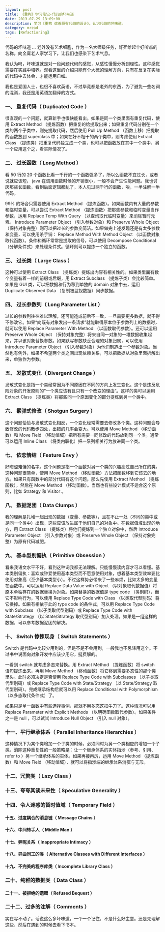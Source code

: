 ```yaml
---
layout: post
title: 《重构》学习笔记-代码的坏味道
date: 2013-07-29 13:09:00
description: 学习《重构 改善既有代码的设计》，认识代码的坏味道。
category: mread
tags: [Refactioring]
---
```


代码的坏味道 … 老外没有艺术细胞，作为一名大师级任务，好歹给起个好听点的名称。向金庸老人家学习下，让我们也感染下艺术气息。

我认为吗，坏味道就是对一段问题代码的感觉，从感性慢慢分析到理性。这种感觉需要在实践中培养。观看这里的介绍只能有个大概的理解方向，只有在反复在实际的代码中去体会，才能运用自如。

我也是爱国人士，也很不喜欢英语，不过毕竟都是老外的东西，为了避免一些名词的混淆，我还是用英语加翻译的方式。 

### 一、 重复代码（ Duplicated Code ）

很直观的一个问题，就算新手也很快能看出。如果是同一个类里面有重复代码，使用 Extract Method （提炼函数）把重复的给提取出来；如果重复代码分别在一个类的两个子类中，则先提取代码，然后使用 Pull Up Method （函数上移）把提取的函数放到 superclass 中；如果在好不相干的两个类中，则考虑使用 Extract Class （提炼类）把重复代码独立成一个类，也可以把函数放在其中一个类中，另一个应用这个之，看实际情况了。

### 二、 过长函数（ Long Method ）

看 50 行的 20 个函数比看一千行的一个函数强多了，所以么函数不宜过长，或者说就应该短， java 在调用函数时候的开销很小，一般不会产生性能问题。我也讨厌那些长函数，看到后面逻辑都乱了，本人见过两千行的函数，唉，一半注解一半代码。

99% 的场合只需要使用 Extract Method （提炼函数）。如果函数内有大量的参数和临时变量，可以尝试 Extract Method （提炼函数）把那些参数和临时变量当作参数，运用 Replace Temp With Query （以查询取代临时变量）来消除暂时元素。 Introduce Parameter Object （引入参数对象）和 Preserve Whole Object （保持对象完整）则可以把过长的参数变简洁。如果做完上述发现还是有太多参数和变量，可以使用杀手锏： Replace Method With Method Object （以函数对象取代函数）。条件和循环常常是提取的信号，可以使用 Decompose Conditional （分解条件式）来处理条件式。循环则可以提炼一个独立的函数。

### 三、 过长类（ Large Class ）

这种可以使用 Extract Class （提炼类）提炼出内容有相关性的。如果类里面有数个变量有着一样的前缀或后缀，用 Extract Subclass （提炼子类）会比较简单。如果是 GUI 类，可以把数据和行为移到单独的 domain 对象中去，运用 Duplicate Observed Data （复制被监视数据）同步数据。

### 四、 过长参数列（ Long Parameter List ）

过长的参数列往往难以理解，还可能造成前后不一致，一旦需要更多数据，就不得不修改它。如果“向既有对象发出一条请求”就能取得原本位于参数列上的数据时，就可以使用 Replace Parameter With Method （以函数取代参数）。还可以运用 Preserve Whole Object （保持对象完整）将来自同一对象的一堆数据收集起来，并以该对象替换参数。如果默写参数缺乏合理的对象归属，可以使用 Introduce Parameter Object （引入参数对象）为他们制造出一个参数对象。当然也有例外，如果不希望两个类之间出现依赖关系，可以把数据从对象里面拆解出来，单独作为参数。

### 五、 发散式变化（ Divergent Change ）

发散式变化是指一个类经常因为不同原因在不同的方向上发生变化。这个是违反危险对象的开发原则的“一个类应该有且只有一个改变的理由”。这样的类可以运用 Extract Class （提炼类）将那些同一个原因变化的部分提炼到另一个类中。

### 六、 霰弹式修改（ Shotgun Surgery ）

这个问题恰恰与发散式变化相反，一个变化经常需要去修改多个类。这种问题会导致修改的代码散步四处，出错的几率会变大。可以使用 Move Method （移动函数）和 Move Field （移动值域）把所有需要一同修改的代码放到同一个类。通常可以运用 Inline Class （将类内联化）把一系列相关行为放进同一个类。

### 七、 依恋情结（ Feature Envy ）

好晦涩难懂的名字。这个问题是指一个函数对另一个类的兴趣高过自己所在的类。这种问题很简单，使用 Move Method （移动函数）方法把函数移到它该去的地方。如果只有函数中的部分代码有这个问题，那么先使用 Extract Method （提炼函数），然后在 Move Method （移动函数）。当然也有些设计模式不适合这个原则，比如 Strategy 和 Visitor 。

### 八、 数据泥团（ Data Clumps ）

我的理解是扎堆一起出现的数据（变量、参数等），且在不止一处（不同的类中或是同一个类中）出现，这些应该放进属于他们自己的对象中。在数据值域出现的地方，用 Extract Class （提炼类）将他们提炼到一个独立对象中，然后 Introduce Parameter Object （引入参数对象）或 Preserve Whole Object （保持对象完整）为原有代码减肥。

### 九、 基本型别偏执（ Primitive Obsession ）

看来我语文水平不好，看到这种词我都无法理解。只能慢慢读内容才可以看懂。基本类别偏执：喜欢或钟爱使用基本类型而不愿意使用对象，想着基本类型效率要比使用对象高（至少基本类型小）。不过这样势必带来了一些麻烦，比如太多的变量在函数中。可以运用 Replace Data Value with Object （以对象取代数据值）将原本单独存在的数据替换为对象。如果替换的数据值是 type code （类别码），而它不影响行为，可以使用 Replace Type Code with Class （以类取代型别码）将它换掉。如果有相依于此的 type code 的条件式，可以用 Replace Type Code with Subclass （以子类取代型别码）或 Replace Type Code with State/Strategy （以 State/Strategy 取代型别码）加入处理。如果是一组这样的数据，可以参考数据泥团的解决。

### 十、 Switch 惊悚现身（ Switch Statements ）

Switch 是代码中比较少用到的，但是不是不会用到，一般我也不忌讳用这个。不过书中说面向对象开发中应该少用它，挺费解的。

一看到 switch 就考虑多态来替换。用 Extract Method （提炼函数）将 switch 语句提炼出来，再用 Move Method （移动函数）将它移到需要多态性的那个类里头。此时必须决定是否使用 Replace Type Code with Subclasses （以子类取代型别码）或 Replace Type Code with State/Strategy （以 State/Strategy 取代型别码）。完成继承结构后就可以用 Replace Conditional with Polymorphism （以多态取代条件式）了。

如果只是单一函数中有些选择事例，那就不用多态这把牛刀了。这种情况可以用 Replace Parameter with Explicit Methods （以明确函数取代参数）。如果条件之一是 null ，可以试试 Introduce Null Object （引入 null 对象）。

### 十一、平行继承体系（ Parallel Inheritance Hierarchies ）

这种情况下为某个类增加一个子类的时候，必须同时为另一个类相应的增加一个子类。消除这种重复性的一般策略是：让一个继承体系的实体指涉（参考、引用、 refer to ）另一个继承体系的实体。如果再接再厉，运用 Move Method （提炼函数）和 Move Field （移动值域），就可以将指涉端的继承体系消弭与无形。

### 十二、冗赘类（ Lazy Class ）

### 十三、夸夸其谈未来性（ Speculative Generality ）

### 十四、令人迷惑的暂时值域（ Temporary Field ）

#### 十五、过度耦合的消息链（ Message Chains ）

#### 十六、中间转手人（ Middle Man ）

#### 十七、狎昵关系（ Inappropriate Intimacy ）

#### 十八、异曲同工的类（ Alternative Classes with Different Interfaces ）

#### 十九、不完美的程序库类（ Incomplete Library Class ）

### 二十、纯稚的数据类（ Data Class ）

#### 二十一、被拒绝的遗赠（ Refused Bequest ）

### 二十二、过多的注解（ Comments ） 

实在写不动了。话说这么多坏味道，一个一个记住，不是什么好主意。还是先理解这些，然后在遇到的时候去看下书本。
